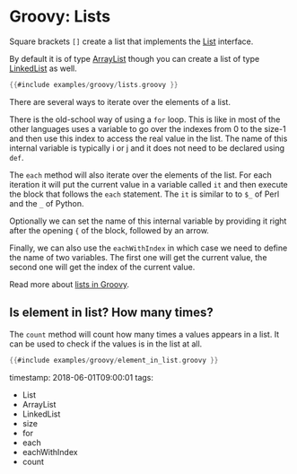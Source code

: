 # Groovy: Lists


Square brackets `[]` create a list that implements the
[List](https://docs.oracle.com/javase/7/docs/api/java/util/List.html) interface.

By default it is of type [ArrayList](https://docs.oracle.com/javase/7/docs/api/java/util/ArrayList.html)
though you can create a list of type [LinkedList](https://docs.oracle.com/javase/7/docs/api/java/util/LinkedList.html) as well.


```groovy
{{#include examples/groovy/lists.groovy }}
```

There are several ways to iterate over the elements of a list.

There is the old-school way of using a `for` loop. This is like in most of the other languages
uses a variable to go over the indexes from 0 to the size-1 and then use this index to access the real value
in the list. The name of this internal variable is typically i or j and it does not need to be declared using `def`.


The `each` method will also iterate over the elements of the list. For each iteration it will put the current value
in a variable called `it` and then execute the block that follows the `each` statement. The `it` is similar
to to `$_` of Perl and the `_` of Python.

Optionally we can set the name of this internal variable by providing it right after the opening `{` of the block,
followed by an arrow.

Finally, we can also use the `eachWithIndex` in which case we need to define the name of two variables.
The first one will get the current value, the second one will get the index of the current value.


Read more about [lists in Groovy](http://groovy-lang.org/syntax.html#_lists).


## Is element in list? How many times?

The `count` method will count how many times a values appears in a list. It can be used to check if the values is in the list at all.

```groovy
{{#include examples/groovy/element_in_list.groovy }}
```

timestamp: 2018-06-01T09:00:01
tags:
  - List
  - ArrayList
  - LinkedList
  - size
  - for
  - each
  - eachWithIndex
  - count

